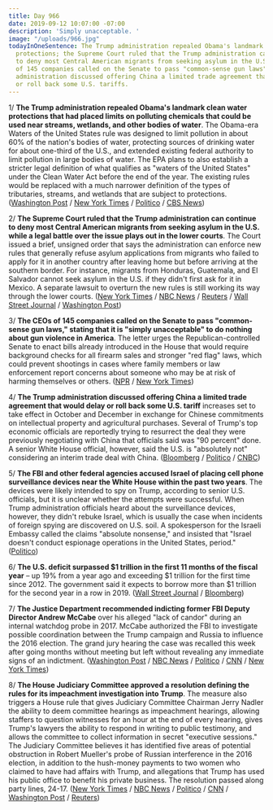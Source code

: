 ```yaml
---
title: Day 966
date: 2019-09-12 10:07:00 -07:00
description: 'Simply unacceptable. '
image: "/uploads/966.jpg"
todayInOneSentence: The Trump administration repealed Obama's landmark clean water
  protections; the Supreme Court ruled that the Trump administration can continue
  to deny most Central American migrants from seeking asylum in the U.S.; the CEOs
  of 145 companies called on the Senate to pass "common-sense gun laws"; and the Trump
  administration discussed offering China a limited trade agreement that would delay
  or roll back some U.S. tariffs.
---
```


1/ **The Trump administration repealed Obama's landmark clean water protections that had placed limits on polluting chemicals that could be used near streams, wetlands, and other bodies of water**. The Obama-era Waters of the United States rule was designed to limit pollution in about 60% of the nation's bodies of water, protecting sources of drinking water for about one-third of the U.S., and extended existing federal authority to limit pollution in large bodies of water. The EPA plans to also establish a stricter legal definition of what qualifies as "waters of the United States" under the Clean Water Act before the end of the year. The existing rules would be replaced with a much narrower definition of the types of tributaries, streams, and wetlands that are subject to protections. ([Washington Post](https://beta.washingtonpost.com/climate-environment/administration-finalizes-repeal-of-2015-water-rule-trump-called-destructive-and-horrible/2019/09/11/fddfa49a-d4aa-11e9-9343-40db57cf6abd_story.html) / [New York Times](https://www.nytimes.com/2019/09/12/climate/trump-administration-rolls-back-clean-water-protections.html) / [Politico](https://www.politico.com/story/2019/09/12/trump-repeal-epa-water-rule-1492183) / [CBS News](https://www.cbsnews.com/news/epa-to-announce-repeal-of-obama-era-clean-water-regulation/))

2/ **The Supreme Court ruled that the Trump administration can continue to deny most Central American migrants from seeking asylum in the U.S. while a legal battle over the issue plays out in the lower courts**. The Court issued a brief, unsigned order that says the administration can enforce new rules that generally refuse asylum applications from migrants who failed to apply for it in another country after leaving home but before arriving at the southern border. For instance, migrants from Honduras, Guatemala, and El Salvador cannot seek asylum in the U.S. if they didn't first ask for it in Mexico. A separate lawsuit to overturn the new rules is still working its way through the lower courts. ([New York Times](https://www.nytimes.com/2019/09/11/us/politics/supreme-court-trump-asylum.html) / [NBC News](https://www.nbcnews.com/politics/immigration/supreme-court-allows-enforcement-trump-asylum-limits-n1052751) / [Reuters](https://www.reuters.com/article/us-usa-court-asylum-idUSKCN1VW2U4) / [Wall Street Journal](https://www.wsj.com/articles/supreme-court-authorizes-trump-to-deny-asylum-to-central-americans-11568241204) / [Washington Post](https://www.washingtonpost.com/politics/courts_law/supreme-court-says-trump-administration-can-begin-denying-migrants-asylum-while-legal-fight-continues/2019/09/11/94b90da4-d017-11e9-8c1c-7c8ee785b855_story.html))

3/ **The CEOs of 145 companies called on the Senate to pass "common-sense gun laws," stating that it is "simply unacceptable" to do nothing about gun violence in America**. The letter urges the Republican-controlled Senate to enact bills already introduced in the House that would require background checks for all firearm sales and stronger "red flag" laws, which could prevent shootings in cases where family members or law enforcement report concerns about someone who may be at risk of harming themselves or others. ([NPR](https://www.npr.org/2019/09/12/760144527/145-ceos-call-on-senate-to-pass-commonsense-bipartisan-gun-laws) / [New York Times](https://www.nytimes.com/2019/09/12/business/dealbook/gun-background-checks-business.html))

4/ **The Trump administration discussed offering China a limited trade agreement that would delay or roll back some U.S. tariff** increases set to take effect in October and December in exchange for Chinese commitments on intellectual property and agricultural purchases. Several of Trump's top economic officials are reportedly trying to resurrect the deal they were previously negotiating with China that officials said was "90 percent" done. A senior White House official, however, said the U.S. is "absolutely not" considering an interim trade deal with China. ([Bloomberg](https://www.bloomberg.com/news/articles/2019-09-12/trump-advisers-considering-interim-china-deal-to-delay-tariffs) / [Politico](https://www.politico.com/story/2019/09/12/donald-trump-china-tariffs-1728369) / [CNBC](https://www.cnbc.com/2019/09/12/senior-white-house-official-denies-report-us-considering-interim-china-trade-deal.html))

5/ **The FBI and other federal agencies accused Israel of placing cell phone surveillance devices near the White House within the past two years**. The devices were likely intended to spy on Trump, according to senior U.S. officials, but it is unclear whether the attempts were successful. When Trump administration officials heard about the surveillance devices, however, they didn't rebuke Israel, which is usually the case when incidents of foreign spying are discovered on U.S. soil. A spokesperson for the Israeli Embassy called the claims "absolute nonsense," and insisted that "Israel doesn't conduct espionage operations in the United States, period." ([Politico](https://www.politico.com/story/2019/09/12/israel-white-house-spying-devices-1491351))

6/ **The U.S. deficit surpassed $1 trillion in the first 11 months of the fiscal year** – up 19% from a year ago and exceeding $1 trillion for the first time since 2012. The government said it expects to borrow more than $1 trillion for the second year in a row in 2019. ([Wall Street Journal](https://www.wsj.com/articles/u-s-deficit-tops-1-trillion-in-first-11-months-of-fiscal-year-treasury-says-11568311201) / [Bloomberg](https://www.bloomberg.com/news/articles/2019-09-12/u-s-posts-1-trillion-budget-gap-though-full-year-may-be-lower))

7/ **The Justice Department recommended indicting former FBI Deputy Director Andrew McCabe** over his alleged "lack of candor" during an internal watchdog probe in 2017. McCabe authorized the FBI to investigate possible coordination between the Trump campaign and Russia to influence the 2016 election. The grand jury hearing the case was recalled this week after going months without meeting but left without revealing any immediate signs of an indictment. ([Washington Post](https://beta.washingtonpost.com/national-security/justice-dept-authorized-prosecutors-to-charge-andrew-mccabe/2019/09/12/5b0d48ea-d418-11e9-9343-40db57cf6abd_story.html) / [NBC News](https://www.nbcnews.com/politics/justice-department/andrew-mccabe-appeal-avoid-criminal-charges-rejected-n1053166) / [Politico](https://www.politico.com/story/2019/09/12/justice-department-recommends-andrew-mccabe-indictment-1492925) / [CNN](https://www.cnn.com/2019/09/12/politics/andrew-mccabe-justice-department/index.html) / [New York Times](https://www.nytimes.com/2019/09/12/us/politics/andrew-mccabe-investigation.html))

8/ **The House Judiciary Committee approved a resolution defining the rules for its impeachment investigation into Trump**. The measure also triggers a House rule that gives Judiciary Committee Chairman Jerry Nadler the ability to deem committee hearings as impeachment hearings, allowing staffers to question witnesses for an hour at the end of every hearing, gives Trump's lawyers the ability to respond in writing to public testimony, and allows the committee to collect information in secret "executive sessions." The Judiciary Committee believes it has identified five areas of potential obstruction in Robert Mueller's probe of Russian interference in the 2016 election, in addition to the hush-money payments to two women who claimed to have had affairs with Trump, and allegations that Trump has used his public office to benefit his private business. The resolution passed along party lines, 24-17. ([New York Times](https://www.nytimes.com/2019/09/12/us/politics/trump-impeachment-hearing.html) / [NBC News](https://www.nbcnews.com/politics/congress/impeachment-inquiry-ramps-judiciary-panel-adopts-procedural-guidelines-n1052431) / [Politico](https://www.politico.com/story/2019/09/12/house-judiciary-committee-approves-guidelines-for-trump-impeachment-probe-1492044) / [CNN](https://www.cnn.com/2019/09/12/politics/impeachment-investigation-vote-house-judiciary-committee/index.html) / [Washington Post](https://beta.washingtonpost.com/politics/judiciary-committee-democrats-privately-map-out-possible-impeachment-articles-against-trump/2019/09/12/eecbc05a-d442-11e9-ab26-e6dbebac45d3_story.html) / [Reuters](https://www.reuters.com/article/us-usa-trump-impeachment-idUSKCN1VX10A))
